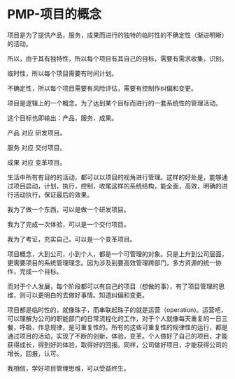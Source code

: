 # PMP-项目的概念

项目是为了提供产品，服务，成果而进行的独特的临时性的不确定性（渐进明晰）的活动。

所以，由于其有独特性，所以每个项目有其自己的目标，需要有需求收集，识别。

临时性，所以每个项目需要有时间计划。

不确定性，所以每个项目需要有风险评估，需要有控制作纠偏和变更。

项目是逻辑上的一个概念。为了达到某个目标而进行的一套系统性的管理活动。

这个目标也即输出：产品，服务，成果。

产品 对应 研发项目。

服务 对应 交付项目。

成果 对应 变革项目。

生活中所有有目的的活动，都可以以项目的视角进行管理。这样的好处是，能够通过项目启动，计划，执行，控制，收尾这样的系统结构，能全面，高效，明确的进行活动执行，保证最后的效果。

我为了做一个东西，可以是做一个研发项目。

我为了完成一次体验，可以是一个交付项目。

我为了考证，充实自己，可以是一个变革项目。

项目概念，大到公司，小到个人，都是一个可管理的对象。只是上升到公司层面，更需要项目的系统管理理念。因为涉及到要高效管理跨部门，多方资源的统一协作，完成一个目标。

而对于个人发展，每个阶段都可以有自己的项目（想做的事），有了项目管理的思维，则可以更明白的去做好事情。知道纠偏和变更。

项目都是临时性的，就像珠子，而串联起珠子的就是运营（operation)。运营吧，可以理解为公司的职能部门的日常流程化的工作，对于个人就像每天重复的一日三餐，呼吸，作息规律，是可重复性的。所有的这些可重复性的规律性的运行，都是通过项目的活动，实现了不断的创新，体验，变革。个人做好了自己的项目，才能获得成长，得到好的体验，取得好的回报。同样，公司做好项目，才能获得公司的增长，回报，认可。

我相信，学好项目管理思维，可以受益终生。

